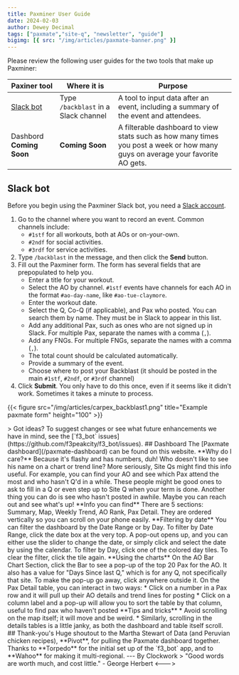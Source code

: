 ```yaml
---
title: Paxminer User Guide
date: 2024-02-03
author: Dewey Decimal
tags: ["paxmate","site-q", "newsletter", "guide"]
bigimg: [{ src: "/img/articles/paxmate-banner.png" }]
---
```


Please review the following user guides for the two tools that make up Paxminer:

| Paxiner tool | Where it is | Purpose |
| --- | --- | --- |
| [Slack bot](#slack-bot) | Type `/backblast` in a Slack channel | A tool to input data after an event, including a summary of the event and attendees. |
| Dashbord **Coming Soon** | **Coming Soon** | A filterable dashboard to view stats such as how many times you post a week or how many guys on average your favorite AO gets. |

## Slack bot

Before you begin using the Paxminer Slack bot, you need a [Slack account](/slack).

1. Go to the channel where you want to record an event. Common channels include:
   * `#1stf` for all workouts, both at AOs or on-your-own.
   * `#2ndf` for social activities.
   * `#3rdf` for service activities.
2. Type `/backblast` in the message, and then click the **Send** button.
3. Fill out the Paxminer form. The form has several fields that are prepopulated to help you.
   * Enter a title for your workout.
   * Select the AO by channel. `#1stf` events have channels for each AO in the format `#ao-day-name`, like `#ao-tue-claymore`. 
   * Enter the workout date.
   * Select the Q, Co-Q (if applicable), and Pax who posted. You can search them by name. They must be in Slack to appear in this list.
   * Add any additional Pax, such as ones who are not signed up in Slack. For multiple Pax, separate the names with a comma (`,`).
   * Add any FNGs. For multiple FNGs, separate the names with a comma (`,`).
   * The total count should be calculated automatically.
   * Provide a summary of the event.
   * Choose where to post your Backblast (it should be posted in the main `#1stf`, `#2ndf`, or `#3rdf` channel)
4. Click **Submit**. You only have to do this once, even if it seems like it didn't work. Sometimes it takes a minute to process.

{{< figure src="/img/articles/carpex_backblast1.png" title="Example paxmate form" height="100" >}}

<!--->
> Got ideas? To suggest changes or see what future enhancements we have in mind, see the [`f3_bot` issues](https://github.com/f3peakcity/f3_bot/issues).

## Dashboard

The [Paxmate dashboard](/paxmate-dashboard) can be found on this website.

**Why do I care?**

Because it's flashy and has numbers, duh! Who doesn't like to see his name on a chart or trend line?

More seriously, Site Qs might find this info useful. For example, you can find your AO and see which Pax attend the most and who hasn't Q'd in a while. These people might be good ones to ask to fill in a Q or even step up to Site Q when your term is done.

Another thing you can do is see who hasn't posted in awhile. Maybe you can reach out and see what's up!

**Info you can find**

There are 5 sections: Summary, Map, Weekly Trend, AO Rank, Pax Detail. They are ordered vertically so you can scroll on your phone easily.

**Filtering by date**

You can filter the dashboard by the Date Range or by Day.
To filter by Date Range, click the date box at the very top. A pop-out opens up, and you can either use the slider to change the date, or simply click and select the date by using the calendar.
To filter by Day, click one of the colored day tiles. To clear the filter, click the tile again.

**Using the charts**

On the AO Bar Chart Section, click the Bar to see a pop-up of the top 20 Pax for the AO. It also has a value for "Days Since last Q," which is for any Q, not specifically that site. To make the pop-up go away, click anywhere outside it.

On the Pax Detail table, you can interact in two ways:
* Click on a number in a Pax row and it will pull up their AO details and trend lines for posting
* Click on a column label and a pop-up will allow you to sort the table by that column, useful to find pax who haven't posted

**Tips and tricks**

* Avoid scrolling on the map itself; it will move and be weird.
* Similarly, scrolling in the details tables is a little janky, as both the dashboard and table itself scroll.

## Thank-you's

Huge shoutout to the Martha Stewart of Data (and Peruvian chicken recipes), **Pivot**, for pulling the Paxmate dashboard together.

Thanks to **Torpedo** for the initial set up of the `f3_bot` app, and to **Wahoo** for making it multi-regional.

---

By Clockwork
> "Good words are worth much, and cost little." - George Herbert

<--->